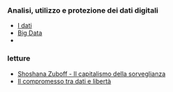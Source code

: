### Analisi, utilizzo e protezione dei dati digitali
- [I dati](http://albertoferrari.github.io/analisi_dati/lezioni/DD01-dati.pdf)
- [Big Data](http://albertoferrari.github.io/analisi_dati/lezioni/DD02-big_data.pdf)
- 

### letture
- [Shoshana Zuboff - Il capitalismo della sorveglianza](http://albertoferrari.github.io/analisi_dati/letture/capitalismo_della_sorveglianza.pdf)
- [Il compromesso tra dati e libertà](http://albertoferrari.github.io/analisi_dati/letture/dati_e_liberta.pdf)
